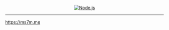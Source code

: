 
<p align="center">
  <a href="https://ms7m.me">
    <img
      alt="Node.js"
      src="https://raw.githubusercontent.com/ms7m/ms7m.github.io/master/dist/img/Frame%201(2).png?token=AI45K6AP3DVUS5TINB3DVPS7DBFN2"
    />
  </a>
</p>

***
https://ms7m.me
